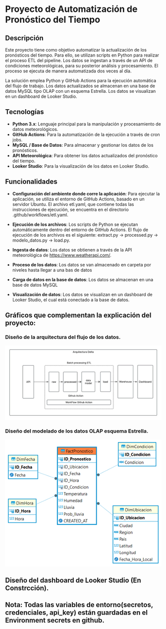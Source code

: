 # Proyecto de Automatización de Pronóstico del Tiempo

## Descripción

Este proyecto tiene como objetivo automatizar la actualización de los pronósticos del tiempo. Para ello, se utilizan scripts en Python para realizar el proceso ETL del pipeline. Los datos se ingestan a través de un API de condiciones meteorológicas, para su posterior análisis y procesamiento. El proceso se ejecuta de manera automatizada dos veces al día.

La solución emplea Python y GitHub Actions para la ejecución automática del flujo de trabajo. Los datos actualizados se almacenan en una base de datos MySQL tipo OLAP con un esquema Estrella. Los datos se visualizan en un dashboard de Looker Studio.


## Tecnologías

- **Python 3.x**: Lenguaje principal para la manipulación y procesamiento de datos meteorológicos.
- **GitHub Actions**: Para la automatización de la ejecución a través de cron jobs.
- **MySQL / Base de Datos**: Para almacenar y gestionar los datos de los pronósticos.
- **API Meteorológica**: Para obtener los datos actualizados del pronóstico del tiempo.
- **Looker Studio**: Para la visualización de los datos en Looker Studio.

## Funcionalidades

- **Configuración del ambiente donde corre la aplicación**: Para ejecutar la aplicación, se utiliza el entorno de GitHub Actions, basado en un servidor Ubuntu. El archivo etl.yaml, que contiene todas las instrucciones de ejecución, se encuentra en el directorio .github/workflows/etl.yaml.

- **Ejecución de los archivos**: Los scripts de Python se ejecutan automáticamente dentro del entorno de GitHub Actions. El flujo de ejecución de los archivos es el siguiente: extract.py → processed.py → modelo_datos.py → load.py.

- **Ingesta de datos**:  Los datos se obtienen a través de la API meteorológica de https://www.weatherapi.com/.

- **Proceso de los datos**: Los datos se van almacenado en carpeta por niveles hasta llegar a una bas de datos

- **Carga de datos en la base de datos**: Los datos se almacenan en una base de datos MySQL

- **Visualización de datos**: Los datos se visualizan en un dashboard de Looker Studio, el cual está conectado a la base de datos.

## Gráficos que complementan la explicación del proyecto:
### Diseño de la arquitectura del flujo de los datos.
![Diseño de la arquitectura del flujo de los datos](imagen/Arq.%20Datos%20ETL.jpeg)

### Diseño del modelado de  los datos OLAP esquema Estrella.
![Diseño del modelado de  los datos OLAP esquema Estrella](imagen/weather-modeling.png)

## Diseño del dashboard de Looker Studio (En Constrcción).

## Nota: Todas las variables de entorno(secretos, credenciales, api_key) están guardadas en el Environment secrets en github.

